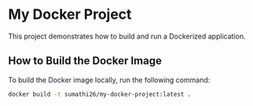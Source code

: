 # My Docker Project

This project demonstrates how to build and run a Dockerized application.

## How to Build the Docker Image
To build the Docker image locally, run the following command:

```bash
docker build -t sumathi26/my-docker-project:latest .
